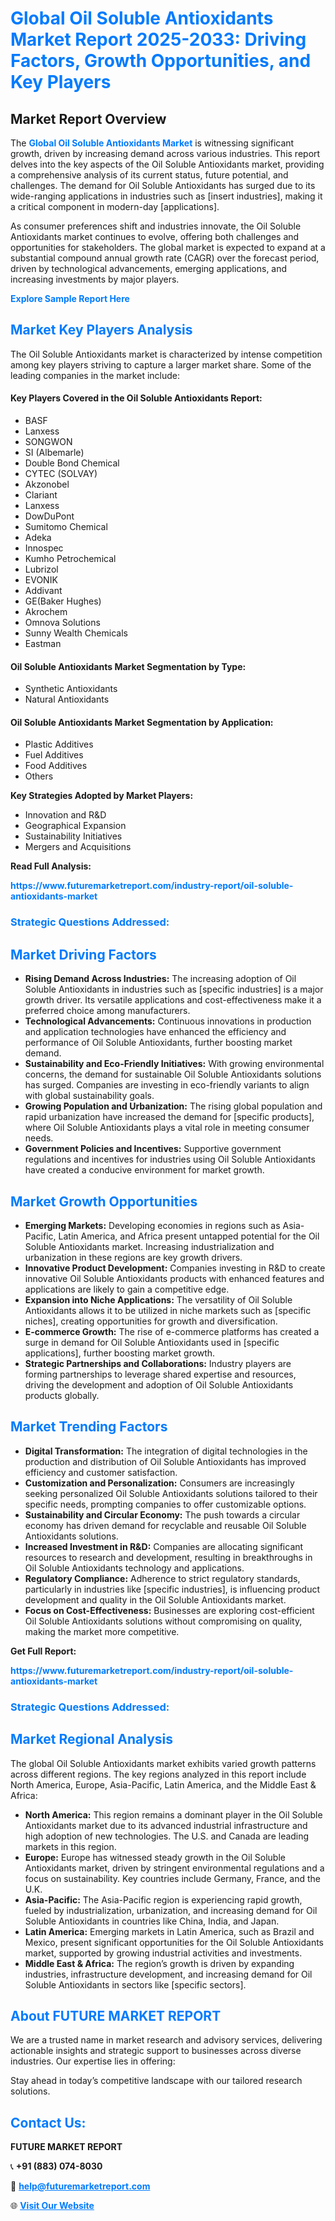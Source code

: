 <h1 style="color: #007BFF;">Global Oil Soluble Antioxidants Market Report 2025-2033: Driving Factors, Growth Opportunities, and Key Players</h1>

<section id="overview">
<h2>Market Report Overview</h2>
<p>The <a href="https://www.futuremarketreport.com/industry-report/oil-soluble-antioxidants-market" style="color: #007BFF; text-decoration: none;"><strong>Global Oil Soluble Antioxidants Market</strong></a> is witnessing significant growth, driven by increasing demand across various industries. This report delves into the key aspects of the Oil Soluble Antioxidants market, providing a comprehensive analysis of its current status, future potential, and challenges. The demand for Oil Soluble Antioxidants has surged due to its wide-ranging applications in industries such as [insert industries], making it a critical component in modern-day [applications].</p>
<p>As consumer preferences shift and industries innovate, the Oil Soluble Antioxidants market continues to evolve, offering both challenges and opportunities for stakeholders. The global market is expected to expand at a substantial compound annual growth rate (CAGR) over the forecast period, driven by technological advancements, emerging applications, and increasing investments by major players.</p>
</section>

<section id="overview">
<p><a href="https://www.futuremarketreport.com/request-sample/reportId=50549" style="color: #007BFF; text-decoration: none;"><strong>Explore Sample Report Here</strong></a></p>
</section>

<section id="key-players">
<h2 style="color: #007BFF;">Market Key Players Analysis</h2>
<p>The Oil Soluble Antioxidants market is characterized by intense competition among key players striving to capture a larger market share. Some of the leading companies in the market include:</p>
<h4>Key Players Covered in the Oil Soluble Antioxidants Report:</h4>
<ul><li>BASF</li><li>Lanxess</li><li>SONGWON</li><li>SI (Albemarle)</li><li>Double Bond Chemical</li><li>CYTEC (SOLVAY)</li><li>Akzonobel</li><li>Clariant</li><li>Lanxess</li><li>DowDuPont</li><li>Sumitomo Chemical</li><li>Adeka</li><li>Innospec</li><li>Kumho Petrochemical</li><li>Lubrizol</li><li>EVONIK</li><li>Addivant</li><li>GE(Baker Hughes)</li><li>Akrochem</li><li>Omnova Solutions</li><li>Sunny Wealth Chemicals</li><li>Eastman</li></ul>
<h4>Oil Soluble Antioxidants Market Segmentation by Type:</h4>
<ul><li>Synthetic Antioxidants</li><li>Natural Antioxidants</li></ul>

<h4>Oil Soluble Antioxidants Market Segmentation by Application:</h4>
<ul><li>Plastic Additives</li><li>Fuel Additives</li><li>Food Additives</li><li>Others</li></ul>
<p><strong>Key Strategies Adopted by Market Players:</strong></p>
<ul>
<li>Innovation and R&D</li>
<li>Geographical Expansion</li>
<li>Sustainability Initiatives</li>
<li>Mergers and Acquisitions</li>
</ul>
</section>

<section>
<p><strong>Read Full Analysis: </strong></p><a href="https://www.futuremarketreport.com/industry-report/oil-soluble-antioxidants-market" style="color: #007BFF; text-decoration: none;"><strong>https://www.futuremarketreport.com/industry-report/oil-soluble-antioxidants-market</strong></a>
<h3 style="color: #007BFF;">Strategic Questions Addressed:</h3>
</section>

<section id="driving-factors">
<h2 style="color: #007BFF;">Market Driving Factors</h2>
<ul>
<li><strong>Rising Demand Across Industries:</strong> The increasing adoption of Oil Soluble Antioxidants in industries such as [specific industries] is a major growth driver. Its versatile applications and cost-effectiveness make it a preferred choice among manufacturers.</li>
<li><strong>Technological Advancements:</strong> Continuous innovations in production and application technologies have enhanced the efficiency and performance of Oil Soluble Antioxidants, further boosting market demand.</li>
<li><strong>Sustainability and Eco-Friendly Initiatives:</strong> With growing environmental concerns, the demand for sustainable Oil Soluble Antioxidants solutions has surged. Companies are investing in eco-friendly variants to align with global sustainability goals.</li>
<li><strong>Growing Population and Urbanization:</strong> The rising global population and rapid urbanization have increased the demand for [specific products], where Oil Soluble Antioxidants plays a vital role in meeting consumer needs.</li>
<li><strong>Government Policies and Incentives:</strong> Supportive government regulations and incentives for industries using Oil Soluble Antioxidants have created a conducive environment for market growth.</li>
</ul>
</section>

<section id="growth-opportunities">
<h2 style="color: #007BFF;">Market Growth Opportunities</h2>
<ul>
<li><strong>Emerging Markets:</strong> Developing economies in regions such as Asia-Pacific, Latin America, and Africa present untapped potential for the Oil Soluble Antioxidants market. Increasing industrialization and urbanization in these regions are key growth drivers.</li>
<li><strong>Innovative Product Development:</strong> Companies investing in R&D to create innovative Oil Soluble Antioxidants products with enhanced features and applications are likely to gain a competitive edge.</li>
<li><strong>Expansion into Niche Applications:</strong> The versatility of Oil Soluble Antioxidants allows it to be utilized in niche markets such as [specific niches], creating opportunities for growth and diversification.</li>
<li><strong>E-commerce Growth:</strong> The rise of e-commerce platforms has created a surge in demand for Oil Soluble Antioxidants used in [specific applications], further boosting market growth.</li>
<li><strong>Strategic Partnerships and Collaborations:</strong> Industry players are forming partnerships to leverage shared expertise and resources, driving the development and adoption of Oil Soluble Antioxidants products globally.</li>
</ul>
</section>

<section id="trending-factors">
<h2 style="color: #007BFF;">Market Trending Factors</h2>
<ul>
<li><strong>Digital Transformation:</strong> The integration of digital technologies in the production and distribution of Oil Soluble Antioxidants has improved efficiency and customer satisfaction.</li>
<li><strong>Customization and Personalization:</strong> Consumers are increasingly seeking personalized Oil Soluble Antioxidants solutions tailored to their specific needs, prompting companies to offer customizable options.</li>
<li><strong>Sustainability and Circular Economy:</strong> The push towards a circular economy has driven demand for recyclable and reusable Oil Soluble Antioxidants solutions.</li>
<li><strong>Increased Investment in R&D:</strong> Companies are allocating significant resources to research and development, resulting in breakthroughs in Oil Soluble Antioxidants technology and applications.</li>
<li><strong>Regulatory Compliance:</strong> Adherence to strict regulatory standards, particularly in industries like [specific industries], is influencing product development and quality in the Oil Soluble Antioxidants market.</li>
<li><strong>Focus on Cost-Effectiveness:</strong> Businesses are exploring cost-efficient Oil Soluble Antioxidants solutions without compromising on quality, making the market more competitive.</li>
</ul>
</section>

<section>
<p><strong>Get Full Report: </strong></p><a href="https://www.futuremarketreport.com/industry-report/oil-soluble-antioxidants-market" style="color: #007BFF; text-decoration: none;"><strong>https://www.futuremarketreport.com/industry-report/oil-soluble-antioxidants-market</strong></a>
<h3 style="color: #007BFF;">Strategic Questions Addressed:</h3>
</section>


<section id="regional-analysis">
<h2 style="color: #007BFF;">Market Regional Analysis</h2>
<p>The global Oil Soluble Antioxidants market exhibits varied growth patterns across different regions. The key regions analyzed in this report include North America, Europe, Asia-Pacific, Latin America, and the Middle East & Africa:</p>
<ul>
<li><strong>North America:</strong> This region remains a dominant player in the Oil Soluble Antioxidants market due to its advanced industrial infrastructure and high adoption of new technologies. The U.S. and Canada are leading markets in this region.</li>
<li><strong>Europe:</strong> Europe has witnessed steady growth in the Oil Soluble Antioxidants market, driven by stringent environmental regulations and a focus on sustainability. Key countries include Germany, France, and the U.K.</li>
<li><strong>Asia-Pacific:</strong> The Asia-Pacific region is experiencing rapid growth, fueled by industrialization, urbanization, and increasing demand for Oil Soluble Antioxidants in countries like China, India, and Japan.</li>
<li><strong>Latin America:</strong> Emerging markets in Latin America, such as Brazil and Mexico, present significant opportunities for the Oil Soluble Antioxidants market, supported by growing industrial activities and investments.</li>
<li><strong>Middle East & Africa:</strong> The region’s growth is driven by expanding industries, infrastructure development, and increasing demand for Oil Soluble Antioxidants in sectors like [specific sectors].</li>
</ul>
</section>

<footer>
<h2 style="color: #007BFF;">About FUTURE MARKET REPORT</h2>
<p>We are a trusted name in market research and advisory services, delivering actionable insights and strategic support to businesses across diverse industries. Our expertise lies in offering:</p>

<p>Stay ahead in today’s competitive landscape with our tailored research solutions.</p>

<h2 style="color: #007BFF;">Contact Us:</h2>
<p><strong>FUTURE MARKET REPORT</strong></p>
<p>📞 <strong>+91 (883) 074-8030</strong></p>
<p>📧 <strong><a href="mailto:help@futuremarketreport.com" style="color: #007BFF;">help@futuremarketreport.com</a></strong></p>
<p>🌐 <strong><a href="https://www.futuremarketreport.com/" style="color: #007BFF;">Visit Our Website</a></strong></p>
</footer>